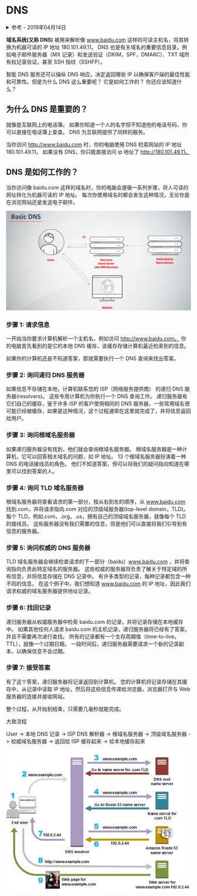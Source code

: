 # DNS

<details>
<summary>参考 - 2019年04月14日</summary>

- [DNS: Why It’s Important and How It Works](https://baidu.com/blog/dns-why-its-important-how-it-works/)
- [What is DNS](https://aws.amazon.com/cn/route53/what-is-dns/)

</details>

**域名系统(又称 DNS)** 被用来解析像 www.baidu.com 这样的可读主机名，将其转换为机器可读的 IP 地址 180.101.49.11。 DNS 也是有关域名的重要信息目录，例如电子邮件服务器（MX 记录）和发送验证（DKIM，SPF，DMARC）、TXT 域所有权记录验证，甚至 SSH 指纹（SSHFP）。

智能 DNS 服务还可以操纵 DNS 响应，决定返回哪些 IP 以确保客户端的最佳性能和可靠性。但是为什么 DNS 这么重要呢？ 它是如何工作的？ 你还应该知道什么？

## 为什么 DNS 是重要的？

就像是互联网上的电话簿。 如果你知道一个人的名字但不知道他的电话号码，你可以直接在电话簿上查查。 DNS 为互联网提供了同样的服务。

当你访问 http://www.baidu.com 时，你的电脑使用 DNS 检索网站的 IP 地址 180.101.49.11。 如果没有 DNS，你只能直接访问 ip 地址了 http://180.101.49.11。

## DNS 是如何工作的？

当你访问像 baidu.com 这样的域名时，你的电脑会遵循一系列步骤，将人可读的网址转化为机器可读的 IP 地址。 每次你使用域名时都会发生这种情况，无论你是在浏览网站还是发送电子邮件。

![](img/DNS.png)

### 步骤 1: 请求信息

一开始当你要求计算机解析一个主机名，例如访问 http://www.baidu.com。 你的电脑首先看到的是它的本地 DNS 缓存，该缓存存储计算机最近检索到的信息。

如果你的计算机还是不知道答案，那就需要执行一个 DNS 查询来找出答案。

### 步骤 2: 询问递归 DNS 服务器

如果信息不存储在本地，计算机联系您的 ISP（网络服务提供商） 的递归 DNS 服务器(resolvers)。 这些专用计算机为你执行一个 DNS 查询工作。 递归服务器有它们自己的缓存，鉴于许多 ISP 的客户使用相同的 DNS 服务器，一些常用域名很可能已经被缓存，如果是这种情况，这个过程通常在这里就完成了，并将信息返回给用户。

### 步骤 3: 询问根域名服务器

如果递归服务器没有找到，他们就会查询根域名服务器。 根域名服务器是一种计算机，它可以回答相关域名的问题，如 IP 地址。 13 个根域名服务器扮演着一种 DNS 的电话接线员的角色。 他们不知道答案，但可以将我们的疑问指向知道在哪里可以找到答案的人。

### 步骤 4: 询问 TLD 域名服务器

根域名服务器将查看请求的第一部分，按从右到左的顺序，从 www.baidu.com 找到.com，并将请求指向.com 对应的顶级域服务器(top-level domain，TLD)。每个 TLD，例如.com，.org，.us，拥有自己的顶级域名服务器，就像每个 TLD 的接线员。 这些服务器没有我们需要的信息，但是他们可以直接将我们引导到有信息的服务器。

### 步骤 5: 询问权威的 DNS 服务器

TLD 域名服务器会继续检查请求的下一部分（baidu）www.baidu.com ，并将查询指向负责此特定域名的服务器。 这些权威的服务器将负责了解关于特定域的所有信息，并将信息存储在 DNS 记录中。 有许多类型的记录，每种记录都包含一种不同的信息。 在这个例子中，我们想知道 www.baidu.com 的 IP 地址，因此我们请求权威的域名服务器提供地址记录。

### 步骤 6: 找回记录

递归服务器从权威服务器中检索 baidu.com 的记录，并将记录存储在本地缓存中。 如果其他任何人请求 baidu.com 的主机记录，递归服务器将已经有了答案，并且不需要再次进行查找。 所有的记录都有一个生存周期值（time-to-live，TTL），就像一个过期日期。 一段时间后，递归服务器需要请求一个新的记录副本，以确保信息不会过期。

### 步骤 7: 接受答案

有了这个答案，递归服务器将记录返回到计算机。 您的计算机将记录存储在其缓存中，从记录中读取 IP 地址，然后将这些信息传递给浏览器，浏览器打开与 Web 服务器的连接并接收网站。

整个过程，从开始到结束，只需要几毫秒就能完成。

大致流程

User -> 本地 DNS 记录 -> ISP DNS 解析器 -> 根域名服务器 -> 顶级域名服务器 -> 权威域名服务器 -> 返回给 ISP 缓存起来 -> 给本地缓存起来

![](img/dns-process.png)
